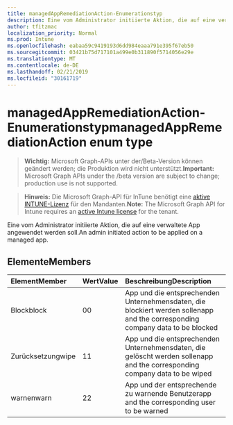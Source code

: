```yaml
---
title: managedAppRemediationAction-Enumerationstyp
description: Eine vom Administrator initiierte Aktion, die auf eine verwaltete App angewendet werden soll.
author: tfitzmac
localization_priority: Normal
ms.prod: Intune
ms.openlocfilehash: eabaa59c9419193d6dd984eaaa791e395f67eb50
ms.sourcegitcommit: 03421b75d717101a499e0b311890f5714056e29e
ms.translationtype: MT
ms.contentlocale: de-DE
ms.lasthandoff: 02/21/2019
ms.locfileid: "30161719"
---
```

# <a name="managedappremediationaction-enum-type"></a><span data-ttu-id="d9ccf-103">managedAppRemediationAction-Enumerationstyp</span><span class="sxs-lookup"><span data-stu-id="d9ccf-103">managedAppRemediationAction enum type</span></span>

> <span data-ttu-id="d9ccf-104">**Wichtig:** Microsoft Graph-APIs unter der/Beta-Version können geändert werden; die Produktion wird nicht unterstützt.</span><span class="sxs-lookup"><span data-stu-id="d9ccf-104">**Important:** Microsoft Graph APIs under the /beta version are subject to change; production use is not supported.</span></span>

> <span data-ttu-id="d9ccf-105">**Hinweis:** Die Microsoft Graph-API für InTune benötigt eine [aktive INTUNE-Lizenz](https://go.microsoft.com/fwlink/?linkid=839381) für den Mandanten.</span><span class="sxs-lookup"><span data-stu-id="d9ccf-105">**Note:** The Microsoft Graph API for Intune requires an [active Intune license](https://go.microsoft.com/fwlink/?linkid=839381) for the tenant.</span></span>

<span data-ttu-id="d9ccf-106">Eine vom Administrator initiierte Aktion, die auf eine verwaltete App angewendet werden soll.</span><span class="sxs-lookup"><span data-stu-id="d9ccf-106">An admin initiated action to be applied on a managed app.</span></span>

## <a name="members"></a><span data-ttu-id="d9ccf-107">Elemente</span><span class="sxs-lookup"><span data-stu-id="d9ccf-107">Members</span></span>
|<span data-ttu-id="d9ccf-108">Element</span><span class="sxs-lookup"><span data-stu-id="d9ccf-108">Member</span></span>|<span data-ttu-id="d9ccf-109">Wert</span><span class="sxs-lookup"><span data-stu-id="d9ccf-109">Value</span></span>|<span data-ttu-id="d9ccf-110">Beschreibung</span><span class="sxs-lookup"><span data-stu-id="d9ccf-110">Description</span></span>|
|:---|:---|:---|
|<span data-ttu-id="d9ccf-111">Block</span><span class="sxs-lookup"><span data-stu-id="d9ccf-111">block</span></span>|<span data-ttu-id="d9ccf-112">0</span><span class="sxs-lookup"><span data-stu-id="d9ccf-112">0</span></span>|<span data-ttu-id="d9ccf-113">App und die entsprechenden Unternehmensdaten, die blockiert werden sollen</span><span class="sxs-lookup"><span data-stu-id="d9ccf-113">app and the corresponding company data to be blocked</span></span>|
|<span data-ttu-id="d9ccf-114">Zurücksetzung</span><span class="sxs-lookup"><span data-stu-id="d9ccf-114">wipe</span></span>|<span data-ttu-id="d9ccf-115">1</span><span class="sxs-lookup"><span data-stu-id="d9ccf-115">1</span></span>|<span data-ttu-id="d9ccf-116">App und die entsprechenden Unternehmensdaten, die gelöscht werden sollen</span><span class="sxs-lookup"><span data-stu-id="d9ccf-116">app and the corresponding company data to be wiped</span></span>|
|<span data-ttu-id="d9ccf-117">warnen</span><span class="sxs-lookup"><span data-stu-id="d9ccf-117">warn</span></span>|<span data-ttu-id="d9ccf-118">2</span><span class="sxs-lookup"><span data-stu-id="d9ccf-118">2</span></span>|<span data-ttu-id="d9ccf-119">App und der entsprechende zu warnende Benutzer</span><span class="sxs-lookup"><span data-stu-id="d9ccf-119">app and the corresponding user to be warned</span></span>|




